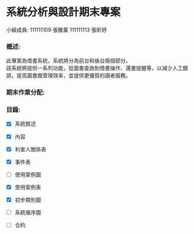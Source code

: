 # 系統分析與設計期末專案 
小組成員:
111111109 張雅薰 111111113 張昕妤

### 概述:<br>
此專案為借書系統，系統將分為前台和後台兩個部分。<br>
該系統將提供一系列功能，從圖書查詢到借書操作、還書提醒等，以減少人工錯誤，提高圖書館管理效率，並提供更優質的讀者服務。


### 期末作業分配:
            

### 目錄: 
- [x] 系統敘述
- [x] 內容
- [x] 利害人關係表  
- [x] 事件表
- [ ] 使用案例圖
- [x] 使用案例表
- [x] 初步類別圖
- [ ] 系統循序圖
- [ ] 合約
  

